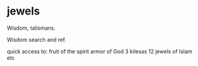 # jewels
Wisdom, talismans.

Wisdom search and ref.


quick access to:
fruit of the spirit
armor of God
3 kilesas
12 jewels of Islam
etc
